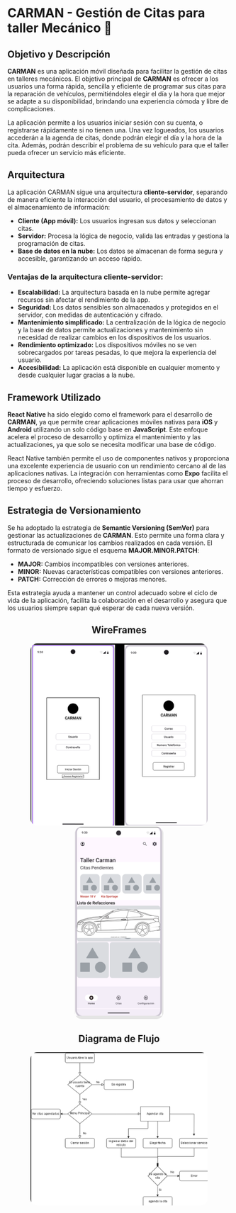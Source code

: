 # CARMAN - Gestión de Citas para taller Mecánico 🚗

## Objetivo y Descripción

**CARMAN** es una aplicación móvil diseñada para facilitar la gestión de citas en talleres mecánicos. El objetivo principal de **CARMAN** es ofrecer a los usuarios una forma rápida, sencilla y eficiente de programar sus citas para la reparación de vehículos, permitiéndoles elegir el día y la hora que mejor se adapte a su disponibilidad, brindando una experiencia cómoda y libre de complicaciones.

La aplicación permite a los usuarios iniciar sesión con su cuenta, o registrarse rápidamente si no tienen una. Una vez logueados, los usuarios accederán a la agenda de citas, donde podrán elegir el día y la hora de la cita. Además, podrán describir el problema de su vehículo para que el taller pueda ofrecer un servicio más eficiente.

## Arquitectura

La aplicación CARMAN sigue una arquitectura **cliente-servidor**, separando de manera eficiente la interacción del usuario, el procesamiento de datos y el almacenamiento de información:

- **Cliente (App móvil):** Los usuarios ingresan sus datos y seleccionan citas.
- **Servidor:** Procesa la lógica de negocio, valida las entradas y gestiona la programación de citas.
- **Base de datos en la nube:** Los datos se almacenan de forma segura y accesible, garantizando un acceso rápido.

### Ventajas de la arquitectura cliente-servidor:

- **Escalabilidad:** La arquitectura basada en la nube permite agregar recursos sin afectar el rendimiento de la app.
- **Seguridad:** Los datos sensibles son almacenados y protegidos en el servidor, con medidas de autenticación y cifrado.
- **Mantenimiento simplificado:** La centralización de la lógica de negocio y la base de datos permite actualizaciones y mantenimiento sin necesidad de realizar cambios en los dispositivos de los usuarios.
- **Rendimiento optimizado:** Los dispositivos móviles no se ven sobrecargados por tareas pesadas, lo que mejora la experiencia del usuario.
- **Accesibilidad:** La aplicación está disponible en cualquier momento y desde cualquier lugar gracias a la nube.

## Framework Utilizado

**React Native** ha sido elegido como el framework para el desarrollo de **CARMAN**, ya que permite crear aplicaciones móviles nativas para **iOS** y **Android** utilizando un solo código base en **JavaScript**. Este enfoque acelera el proceso de desarrollo y optimiza el mantenimiento y las actualizaciones, ya que solo se necesita modificar una base de código.

React Native también permite el uso de componentes nativos y proporciona una excelente experiencia de usuario con un rendimiento cercano al de las aplicaciones nativas. La integración con herramientas como **Expo** facilita el proceso de desarrollo, ofreciendo soluciones listas para usar que ahorran tiempo y esfuerzo.

## Estrategia de Versionamiento

Se ha adoptado la estrategia de **Semantic Versioning (SemVer)** para gestionar las actualizaciones de **CARMAN**. Esto permite una forma clara y estructurada de comunicar los cambios realizados en cada versión. El formato de versionado sigue el esquema **MAJOR.MINOR.PATCH**:

- **MAJOR:** Cambios incompatibles con versiones anteriores.
- **MINOR:** Nuevas características compatibles con versiones anteriores.
- **PATCH:** Corrección de errores o mejoras menores.

Esta estrategia ayuda a mantener un control adecuado sobre el ciclo de vida de la aplicación, facilita la colaboración en el desarrollo y asegura que los usuarios siempre sepan qué esperar de cada nueva versión.

<div style="text-align: center;">
  <h2>WireFrames</h2>
  <img src="https://github.com/Adrianolme/producto1carman/blob/master/Login.png" width="400" style="border-radius: 15px;" />
</div>
<div style="text-align: center;">
  <img src="https://github.com/Adrianolme/producto1carman/blob/master/Admin.png" width="200" style="border-radius: 15px;" />
</div>




<div style="text-align: center;">
  <h2>Diagrama de Flujo</h2>
  <img src="https://github.com/Adrianolme/producto1carman/blob/master/Diagrama%20de%20Flujo.png" width="400" style="border-radius: 15px;" />
</div>



